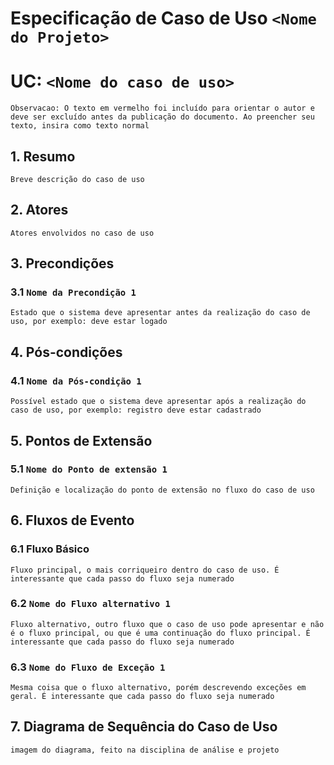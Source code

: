 # Especificação de Caso de Uso  `<Nome do Projeto>`

# UC: `<Nome do caso de uso>`  

`Observacao: O texto em vermelho foi incluído para orientar o autor e deve ser excluído antes da publicação do documento.
 Ao preencher seu texto, insira como texto normal`  

## 1. Resumo

`Breve descrição do caso de uso`

## 2. Atores

`Atores envolvidos no caso de uso`

## 3. Precondições

###  3.1 `Nome da Precondição 1`  

`Estado que o sistema deve apresentar antes da realização do caso de uso, por exemplo: deve estar logado`

## 4. Pós-condições
### 4.1 `Nome da Pós-condição 1`

`Possível estado que o sistema deve apresentar após a realização do caso de uso, por exemplo: registro deve estar cadastrado`

## 5. Pontos de Extensão
### 5.1 `Nome do Ponto de extensão 1`

`Definição e localização do ponto de extensão no fluxo do caso de uso`

## 6. Fluxos de Evento

### 6.1 Fluxo Básico

`Fluxo principal, o mais corriqueiro dentro do caso de uso. É interessante que cada passo do fluxo seja numerado`

### 6.2 `Nome do Fluxo alternativo 1`

`Fluxo alternativo, outro fluxo que o caso de uso pode apresentar e não é o fluxo principal, ou que é uma continuação do fluxo principal. É interessante que cada passo do fluxo seja numerado`

### 6.3 `Nome do Fluxo de Exceção 1`

`Mesma coisa que o fluxo alternativo, porém descrevendo exceções em geral. É interessante que cada passo do fluxo seja numerado`

## 7. Diagrama de Sequência do Caso de Uso

`imagem do diagrama, feito na disciplina de análise e projeto`
